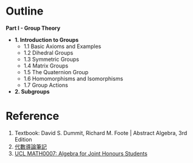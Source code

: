 # Outline

**Part I -  Group Theory**
- **1. Introduction to Groups**
  - 1.1 Basic Axioms and Examples
  - 1.2 Dihedral Groups
  - 1.3 Symmetric Groups
  - 1.4 Matrix Groups
  - 1.5 The Quaternion Group
  - 1.6 Homomorphisms and Isomorphisms
  - 1.7 Group Actions
- **2. Subgroups**

# Reference
1. Textbook: David S. Dummit, Richard M. Foote | Abstract Algebra, 3rd Edition
2. [代數導論筆記](https://hackmd.io/@0xff07/ByT4ldAS8)
3. [UCL MATH0007: Algebra for Joint Honours Students](https://www.ucl.ac.uk/~ucahmto/0007/_book/index.html)
